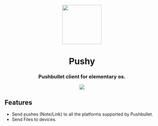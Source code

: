 <p align="center">
    <img 
    src="https://raw.githubusercontent.com/harisvsulaiman/pushy/master/data/com.github.harisvsulaiman.pushy.svg?sanitize=true" height="128px" width=""/>
    <h1 align="center">Pushy</h1>
    <h3 align="center">Pushbullet client for elementary os.</h3>
</p>
<p align="center">
    <img 
    src="https://raw.githubusercontent.com/harisvsulaiman/pushy/master/data/screenshots/screenshot-1.png" />
</p>

## Features
* Send pushes (Note/Link) to all the platforms supported by Pushbullet.
* Send Files to devices.




